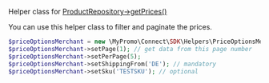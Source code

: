 Helper class for [ProductRepository->getPrices()][ProductRepository]

You can use this helper class to filter and paginate the prices.

```php
$priceOptionsMerchant = new \MyPromo\Connect\SDK\Helpers\PriceOptionsMerchant();
$priceOptionsMerchant->setPage(1); // get data from this page number
$priceOptionsMerchant->setPerPage(5);
$priceOptionsMerchant->setShippingFrom('DE'); // mandatory
$priceOptionsMerchant->setSku('TESTSKU'); // optional
```

[ProductRepository]: ../Repositories/ProductRepository.md

